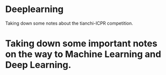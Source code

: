 # Deeplearning
Taking down some notes about the tianchi-ICPR competition.

# Taking down some important notes on the way to Machine Learning and Deep Learning.

